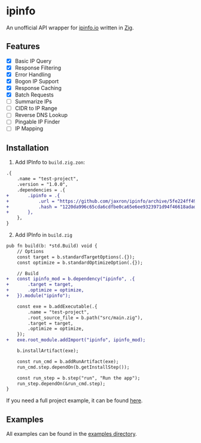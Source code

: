 # ipinfo

An unofficial API wrapper for [ipinfo.io](https://ipinfo.io) written in [Zig](https://ziglang.org/).

## Features

- [X] Basic IP Query
- [X] Response Filtering
- [X] Error Handling
- [X] Bogon IP Support
- [X] Response Caching
- [X] Batch Requests
- [ ] Summarize IPs
- [ ] CIDR to IP Range
- [ ] Reverse DNS Lookup
- [ ] Pingable IP Finder
- [ ] IP Mapping

## Installation

1. Add IPInfo to `build.zig.zon`:

```diff
.{
    .name = "test-project",
    .version = "1.0.0",
    .dependencies = .{
+       .ipinfo = .{
+           .url = "https://github.com/jaxron/ipinfo/archive/5fe224ff495bc5b78b76771dca22122733f8d531.tar.gz",
+           .hash = "1220da996c65cda6cdfbe0ca65e6ee9323971d94f46618adadd39099087d36f468c4",
+       },
    },
}
```

2. Add IPInfo in `build.zig`

```diff
pub fn build(b: *std.Build) void {
    // Options
    const target = b.standardTargetOptions(.{});
    const optimize = b.standardOptimizeOption(.{});

    // Build
+   const ipinfo_mod = b.dependency("ipinfo", .{
+       .target = target,
+       .optimize = optimize,
+   }).module("ipinfo");

    const exe = b.addExecutable(.{
        .name = "test-project",
        .root_source_file = b.path("src/main.zig"),
        .target = target,
        .optimize = optimize,
    });
+   exe.root_module.addImport("ipinfo", ipinfo_mod);

    b.installArtifact(exe);

    const run_cmd = b.addRunArtifact(exe);
    run_cmd.step.dependOn(b.getInstallStep());

    const run_step = b.step("run", "Run the app");
    run_step.dependOn(&run_cmd.step);
}
```

If you need a full project example, it can be found [here](https://github.com/jaxron/test-project/tree/ipinfo).

## Examples

All examples can be found in the [examples directory](https://github.com/jaxron/ipinfo/tree/master/examples).